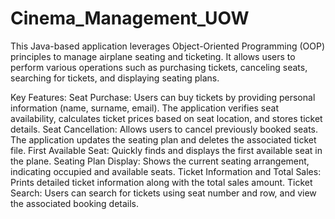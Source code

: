 # Cinema_Management_UOW

This Java-based application leverages Object-Oriented Programming (OOP) principles to manage airplane seating and ticketing. It allows users to perform various operations such as purchasing tickets, canceling seats, searching for tickets, and displaying seating plans.

Key Features:
Seat Purchase: Users can buy tickets by providing personal information (name, surname, email). The application verifies seat availability, calculates ticket prices based on seat location, and stores ticket details.
Seat Cancellation: Allows users to cancel previously booked seats. The application updates the seating plan and deletes the associated ticket file.
First Available Seat: Quickly finds and displays the first available seat in the plane.
Seating Plan Display: Shows the current seating arrangement, indicating occupied and available seats.
Ticket Information and Total Sales: Prints detailed ticket information along with the total sales amount.
Ticket Search: Users can search for tickets using seat number and row, and view the associated booking details.
